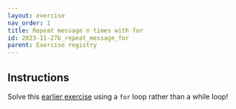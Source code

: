 ```yaml
---
layout: exercise 
nav_order: 1
title: Repeat message n times with for
id: 2023-11-27b_repeat_message_for
parent: Exercise registry
---
```


## Instructions

Solve this [earlier exercise]({{site.url}}{{site.baseurl}}/Exercises/2022-11-14e_repeat_message.html) using a `for` loop rather than a while loop!

